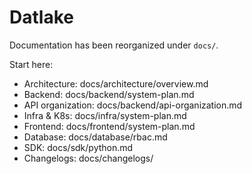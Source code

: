 # Datlake

Documentation has been reorganized under `docs/`.

Start here:
- Architecture: docs/architecture/overview.md
- Backend: docs/backend/system-plan.md
- API organization: docs/backend/api-organization.md
- Infra & K8s: docs/infra/system-plan.md
- Frontend: docs/frontend/system-plan.md
- Database: docs/database/rbac.md
- SDK: docs/sdk/python.md
- Changelogs: docs/changelogs/
